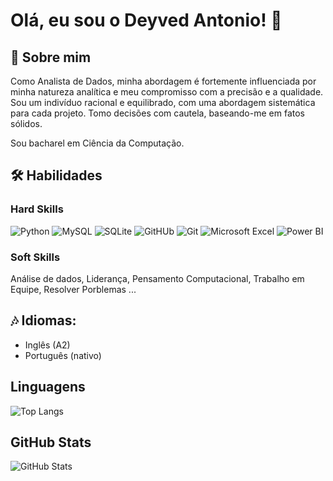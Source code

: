 
# Olá, eu sou o Deyved Antonio! 👋


## 🚀 Sobre mim
<p>Como Analista de Dados, minha abordagem é fortemente influenciada por minha natureza analítica e meu compromisso com a precisão e a qualidade. Sou um indivíduo racional e equilibrado, com uma abordagem sistemática para cada projeto. Tomo decisões com cautela, baseando-me em fatos sólidos.</p>
Sou bacharel em Ciência da Computação.


## 🛠 Habilidades

### Hard Skills

![Python](https://img.shields.io/badge/Python-005C84?style=for-the-badge&logo=python&logoColor=white)
![MySQL](https://img.shields.io/badge/MySQL-005C84?style=for-the-badge&logo=MySQL&logoColor=white)
![SQLite](https://img.shields.io/badge/SQLite-005C84?style=for-the-badge&logo=SQLite)
![GitHUb](https://img.shields.io/badge/GitHub-005C84?style=for-the-badge&logo=github&logoColor=white)
![Git](https://img.shields.io/badge/Git-005C84?style=for-the-badge&logo=git&logoColor=E34F26)
![Microsoft Excel](https://img.shields.io/badge/Microsoft_Excel-217346?style=for-the-badge&logo=microsoft-excel&logoColor=white)
![Power BI](https://img.shields.io/badge/Power_BI-005C84?style=for-the-badge&logo=Power%20BI&logoColor=F2C811)

### Soft Skills
Análise de dados, Liderança, Pensamento Computacional, Trabalho em Equipe, Resolver Porblemas ...


## 🎶 Idiomas:
- Inglês (A2)
- Português (nativo)


## Linguagens
![Top Langs](https://github-readme-stats-git-masterrstaa-rickstaa.vercel.app/api/top-langs/?username=DeyvedAntonio&theme=nord&show_icons=true)


## GitHub Stats
![GitHub Stats](https://github-readme-stats.vercel.app/api?username=DeyvedAntonio&theme=nord&show_icons=true)
